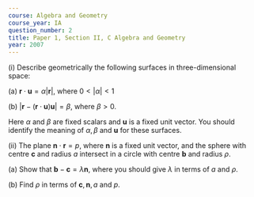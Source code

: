 ```yaml
---
course: Algebra and Geometry
course_year: IA
question_number: 2
title: Paper 1, Section II, C Algebra and Geometry
year: 2007
---
```




(i) Describe geometrically the following surfaces in three-dimensional space:

(a) $\mathbf{r} \cdot \mathbf{u}=\alpha|\mathbf{r}|$, where $0<|\alpha|<1$

(b) $|\mathbf{r}-(\mathbf{r} \cdot \mathbf{u}) \mathbf{u}|=\beta$, where $\beta>0$.

Here $\alpha$ and $\beta$ are fixed scalars and $\mathbf{u}$ is a fixed unit vector. You should identify the meaning of $\alpha, \beta$ and $\mathbf{u}$ for these surfaces.

(ii) The plane $\mathbf{n} \cdot \mathbf{r}=p$, where $\mathbf{n}$ is a fixed unit vector, and the sphere with centre $\mathbf{c}$ and radius $a$ intersect in a circle with centre $\mathbf{b}$ and radius $\rho$.

(a) Show that $\mathbf{b}-\mathbf{c}=\lambda \mathbf{n}$, where you should give $\lambda$ in terms of $a$ and $\rho$.

(b) Find $\rho$ in terms of $\mathbf{c}, \mathbf{n}, a$ and $p$.